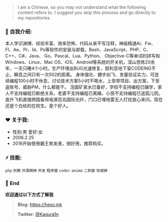 > I am a Chinese, so you may not understand what the following content refers to. I suggest you skip this process and go directly to my repositories.

### 🤷 自我介绍:

本人学识渊博、经验丰富、效率恐怖、代码从来不写注释，神级精通Ai、Fw、Fl、Ae、Pr、ld、Ps等软件的安装与卸载，Bash、JavaScript、PHP、C、C++、C#、Java、	Go、Pascal、Lua、Python、 Objective-C等单词的拼写和Windows、Linux、Mac OS、iOS、Android等系统的开关机，深山苦练20余年，一天只睡4个小时。生产环境出BUG光速修复，叙利亚地下室CODEING不止，瞬息之间只有一次502的距离。 身体强壮、健步如飞、发量验证实力，可连续编程100小时不休息、讨论技术方案5小时不喝水，上至带项目、出方案，下至盗账号、威胁PM，什么都能干。 泡面矿泉水已备好，学校不支持编程已辍学，家人不支持编程已断绝关系，老婆不支持编程已离婚，小孩不支持编程已送孤儿院。直升飞机直接跨国备用电源百兆国际光纤，门口已埋地雷无人打扰放心来问。现在还是个白给的在校生。是个好人。<!---仅供娱乐 切勿当真-->

### ❤️ 关于我:

- 性别:男 爱好:女
- 2006.2.25
- 2016开始使用霸王育发液，很好用，推荐购买。


### ⚡ 技能:

`php`  `折腾`  `开源精神`  `开发`  `程序猿`  `coder` `anime` `二刺猿` `攻城狮`


### 💬 End

**欢迎通过以下方式了解我**

> **Blog:** https://hexo.ink
>
> **Twitter:** <a href="https://twitter.com/Kagura1n">@Kagura1n</a>
